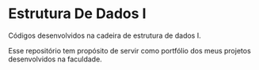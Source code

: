 # <h1>Estrutura De Dados I</h1>
<p>Códigos desenvolvidos na cadeira de estrutura de dados I.</p>
Esse repositório tem propósito de servir como portfólio dos meus projetos desenvolvidos na faculdade.
